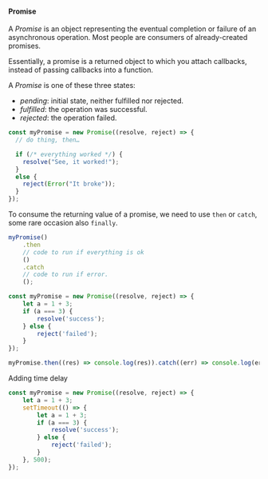 #### Promise

A _Promise_ is an object representing the eventual completion or failure of an
asynchronous operation. Most people are consumers of already-created promises.

Essentially, a promise is a returned object to which you attach callbacks,
instead of passing callbacks into a function.

A _Promise_ is one of these three states:

-   _pending_: initial state, neither fulfilled nor rejected.
-   _fulfilled_: the operation was successful.
-   _rejected_: the operation failed.

```js
const myPromise = new Promise((resolve, reject) => {
  // do thing, then…

  if (/* everything worked */) {
    resolve("See, it worked!");
  }
  else {
    reject(Error("It broke"));
  }
});
```

To consume the returning value of a promise, we need to use `then` or `catch`,
some rare occasion also `finally`.

```js
myPromise()
    .then
    // code to run if everything is ok
    ()
    .catch
    // code to run if error.
    ();
```

```js
const myPromise = new Promise((resolve, reject) => {
    let a = 1 + 3;
    if (a === 3) {
        resolve('success');
    } else {
        reject('failed');
    }
});

myPromise.then((res) => console.log(res)).catch((err) => console.log(err));
```

Adding time delay

```js
const myPromise = new Promise((resolve, reject) => {
    let a = 1 + 3;
    setTimeout(() => {
        let a = 1 + 3;
        if (a === 3) {
            resolve('success');
        } else {
            reject('failed');
        }
    }, 500);
});
```
